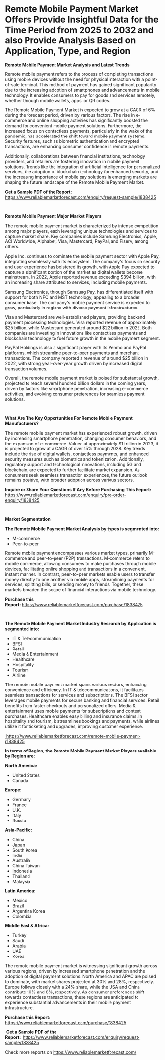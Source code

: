 <p><h1>Remote Mobile Payment Market Offers Provide Insightful Data for the Time Period from 2025 to 2032 and also Provide Analysis Based on Application, Type, and Region</h1></p><p><strong>Remote Mobile Payment Market Analysis and Latest Trends</strong></p>
<p><p>Remote mobile payment refers to the process of completing transactions using mobile devices without the need for physical interaction with a point-of-sale terminal. This method of payment has gained significant popularity due to the increasing adoption of smartphones and advancements in mobile technology. It enables consumers to pay for goods and services remotely, whether through mobile wallets, apps, or QR codes.</p><p>The Remote Mobile Payment Market is expected to grow at a CAGR of 6% during the forecast period, driven by various factors. The rise in e-commerce and online shopping activities has significantly boosted the demand for convenient mobile payment solutions. Furthermore, the increased focus on contactless payments, particularly in the wake of the pandemic, has accelerated the shift toward mobile payment systems. Security features, such as biometric authentication and encrypted transactions, are enhancing consumer confidence in remote payments.</p><p>Additionally, collaborations between financial institutions, technology providers, and retailers are fostering innovation in mobile payment solutions. Trends like the integration of artificial intelligence for personalized services, the adoption of blockchain technology for enhanced security, and the increasing importance of mobile pay solutions in emerging markets are shaping the future landscape of the Remote Mobile Payment Market.</p></p>
<p><strong>Get a Sample PDF of the Report:&nbsp;</strong> <a href="https://www.reliablemarketforecast.com/enquiry/request-sample/1838425?utm_campaign=3123&utm_medium=2&utm_source=Github&utm_content=ia&utm_term=11032025&utm_id=remote-mobile-payment">https://www.reliablemarketforecast.com/enquiry/request-sample/1838425</a></p>
<p>&nbsp;</p>
<p><strong>Remote Mobile Payment Major Market Players</strong></p>
<p><p>The remote mobile payment market is characterized by intense competition among major players, each leveraging unique technologies and services to capture market share. Key companies include Samsung Electronics, Apple, ACI Worldwide, Alphabet, Visa, Mastercard, PayPal, and Fiserv, among others.</p><p>Apple Inc. continues to dominate the mobile payment sector with Apple Pay, integrating seamlessly with its ecosystem. The company's focus on security and user experience has bolstered its growth, with Apple Pay expected to capture a significant portion of the market as digital wallets become mainstream. In 2022, Apple reported revenue exceeding $394 billion, with an increasing share attributed to services, including mobile payments.</p><p>Samsung Electronics, through Samsung Pay, has differentiated itself with support for both NFC and MST technology, appealing to a broader consumer base. The company's mobile payment service is expected to grow, particularly in regions with diverse payment infrastructures.</p><p>Visa and Mastercard are well-established players, providing backend payment processing technologies. Visa reported revenue of approximately $25 billion, while Mastercard generated around $22 billion in 2022. Both companies are investing in innovations like contactless payments and blockchain technology to fuel future growth in the mobile payment segment.</p><p>PayPal Holdings is also a significant player with its Venmo and PayPal platforms, which streamline peer-to-peer payments and merchant transactions. The company reported a revenue of around $25 billion in 2022, with strong year-over-year growth driven by increased digital transaction volumes.</p><p>Overall, the remote mobile payment market is poised for substantial growth, projected to reach several hundred billion dollars in the coming years, driven by factors like smartphone penetration, increasing e-commerce activities, and evolving consumer preferences for seamless payment solutions.</p></p>
<p>&nbsp;</p>
<p><strong>What Are The Key Opportunities For Remote Mobile Payment Manufacturers?</strong></p>
<p><p>The remote mobile payment market has experienced robust growth, driven by increasing smartphone penetration, changing consumer behaviors, and the expansion of e-commerce. Valued at approximately $1 trillion in 2023, it is projected to grow at a CAGR of over 15% through 2028. Key trends include the rise of digital wallets, contactless payments, and enhanced security measures such as biometrics and tokenization. Additionally, regulatory support and technological innovations, including 5G and blockchain, are expected to further facilitate market expansion. As consumers seek seamless transaction experiences, the future outlook remains positive, with broader adoption across various sectors.</p></p>
<p><strong>Inquire or Share Your Questions If Any Before Purchasing This Report:</strong> <a href="https://www.reliablemarketforecast.com/enquiry/pre-order-enquiry/1838425?utm_campaign=3123&utm_medium=2&utm_source=Github&utm_content=ia&utm_term=11032025&utm_id=remote-mobile-payment">https://www.reliablemarketforecast.com/enquiry/pre-order-enquiry/1838425</a></p>
<p>&nbsp;</p>
<p><strong>Market Segmentation</strong></p>
<p><strong>The Remote Mobile Payment Market Analysis by types is segmented into:</strong></p>
<p><ul><li>M-commerce</li><li>Peer-to-peer</li></ul></p>
<p><p>Remote mobile payment encompasses various market types, primarily M-commerce and peer-to-peer (P2P) transactions. M-commerce refers to mobile commerce, allowing consumers to make purchases through mobile devices, facilitating online shopping and transactions in a convenient, instant manner. In contrast, peer-to-peer markets enable users to transfer money directly to one another via mobile apps, streamlining payments for services, splitting bills, or sending money to friends. Together, these markets broaden the scope of financial interactions via mobile technology.</p></p>
<p><strong>Purchase this Report:&nbsp;</strong><a href="https://www.reliablemarketforecast.com/purchase/1838425?utm_campaign=3123&utm_medium=2&utm_source=Github&utm_content=ia&utm_term=11032025&utm_id=remote-mobile-payment">https://www.reliablemarketforecast.com/purchase/1838425</a></p>
<p>&nbsp;</p>
<p><strong>The Remote Mobile Payment Market Industry Research by Application is segmented into:</strong></p>
<p><ul><li>IT & Telecommunication</li><li>BFSI</li><li>Retail</li><li>Media & Entertainment</li><li>Healthcare</li><li>Hospitality</li><li>Tourism</li><li>Airline</li></ul></p>
<p><p>The remote mobile payment market spans various sectors, enhancing convenience and efficiency. In IT & telecommunications, it facilitates seamless transactions for services and subscriptions. The BFSI sector leverages mobile payments for secure banking and financial services. Retail benefits from faster checkouts and personalized offers. Media & entertainment uses mobile payments for subscriptions and content purchases. Healthcare enables easy billing and insurance claims. In hospitality and tourism, it streamlines bookings and payments, while airlines utilize it for ticketing and upgrades, improving customer experience.</p></p>
<p><a href="https://www.reliablemarketforecast.com/remote-mobile-payment-r1838425?utm_campaign=3123&utm_medium=2&utm_source=Github&utm_content=ia&utm_term=11032025&utm_id=remote-mobile-payment">&nbsp;https://www.reliablemarketforecast.com/remote-mobile-payment-r1838425</a></p>
<p><strong>In terms of Region, the Remote Mobile Payment Market Players available by Region are:</strong></p>
<p>
    <p> <strong> North America: </strong>
        <ul>
            <li>United States</li>
            <li>Canada</li>
        </ul>
        </p> 
    <p> <strong> Europe: </strong>
        <ul>
            <li>Germany</li>
            <li>France</li>
            <li>U.K.</li>
            <li>Italy</li>
            <li>Russia</li>
        </ul>
        </p> 
    <p> <strong> Asia-Pacific: </strong>
        <ul>
            <li>China</li>
            <li>Japan</li>
            <li>South Korea</li>
            <li>India</li>
            <li>Australia</li>
            <li>China Taiwan</li>
            <li>Indonesia</li>
            <li>Thailand</li>
            <li>Malaysia</li>
        </ul>
        </p> 
    <p> <strong> Latin America: </strong>
        <ul>
            <li>Mexico</li>
            <li>Brazil</li>
            <li>Argentina Korea</li>
            <li>Colombia</li>
        </ul>
        </p> 
    <p> <strong> Middle East & Africa: </strong>
        <ul>
            <li>Turkey</li>
            <li>Saudi</li>
            <li>Arabia</li>
            <li>UAE</li>
            <li>Korea</li>
        </ul>
    </p>
    </p>
<p><p>The remote mobile payment market is witnessing significant growth across various regions, driven by increased smartphone penetration and the adoption of digital payment solutions. North America and APAC are poised to dominate, with market shares projected at 30% and 28%, respectively. Europe follows closely with a 24% share, while the USA and China contribute 10% and 8%, respectively. As consumer preferences shift towards contactless transactions, these regions are anticipated to experience substantial advancements in their mobile payment infrastructure.</p></p>
<p><strong>Purchase this Report: </strong><a href="https://www.reliablemarketforecast.com/purchase/1838425?utm_campaign=3123&utm_medium=2&utm_source=Github&utm_content=ia&utm_term=11032025&utm_id=remote-mobile-payment">https://www.reliablemarketforecast.com/purchase/1838425</a></p>
<p>&nbsp;<strong>Get a Sample PDF of the Report:&nbsp;&nbsp;</strong><a href="https://www.reliablemarketforecast.com/enquiry/request-sample/1838425?utm_campaign=3123&utm_medium=2&utm_source=Github&utm_content=ia&utm_term=11032025&utm_id=remote-mobile-payment">https://www.reliablemarketforecast.com/enquiry/request-sample/1838425</a></p>
<p><strong></strong></p>
<p>Check more reports on <a href="https://www.reliablemarketforecast.com/?utm_campaign=3123&utm_medium=2&utm_source=Github&utm_content=ia&utm_term=11032025&utm_id=remote-mobile-payment">https://www.reliablemarketforecast.com/</a></p>